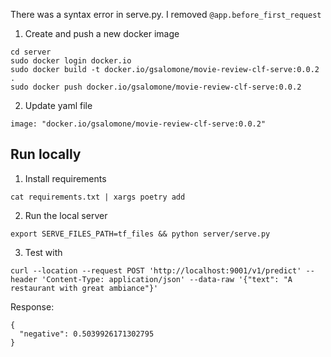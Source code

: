 There was a syntax error in serve.py. I removed `@app.before_first_request`

1. Create and push a new docker image
```
cd server
sudo docker login docker.io
sudo docker build -t docker.io/gsalomone/movie-review-clf-serve:0.0.2 .
sudo docker push docker.io/gsalomone/movie-review-clf-serve:0.0.2
```

2. Update yaml file
```
image: "docker.io/gsalomone/movie-review-clf-serve:0.0.2"
```

## Run locally
1. Install requirements
```
cat requirements.txt | xargs poetry add
```

2. Run the local server
```
export SERVE_FILES_PATH=tf_files && python server/serve.py 
```

3. Test with
```
curl --location --request POST 'http://localhost:9001/v1/predict' --header 'Content-Type: application/json' --data-raw '{"text": "A restaurant with great ambiance"}'
```

Response:
```
{
  "negative": 0.5039926171302795
}
```

